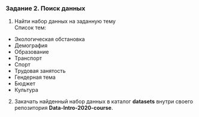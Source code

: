 ### Задание 2. Поиск данных
1. Найти набор данных на заданную тему    
Список тем:     
- Экологическая обстановка    
- Демография     
- Образование     
- Транспорт    
- Спорт     
- Трудовая занятость    
- Гендерная тема    
- Бюджет    
- Культура       
2.  Закачать найденный набор данных в каталог **datasets** внутри своего репозитория **Data-Intro-2020-course**. 
